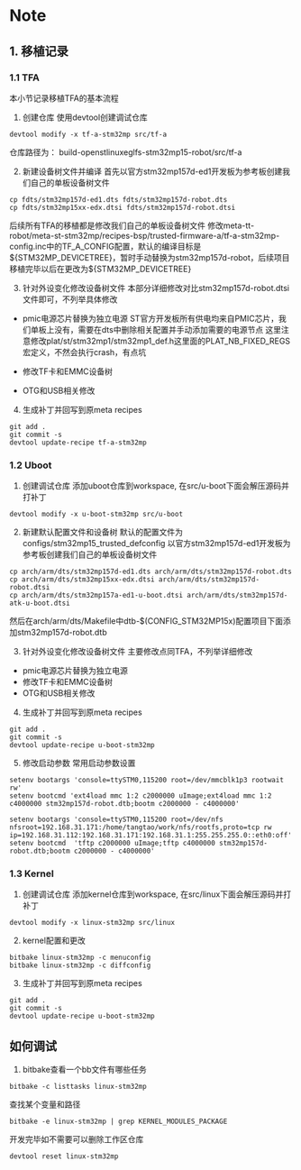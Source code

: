 # Note

## 1. 移植记录
### 1.1 TFA
本小节记录移植TFA的基本流程
1. 创建仓库
使用devtool创建调试仓库
```
devtool modify -x tf-a-stm32mp src/tf-a
```
仓库路径为： build-openstlinuxeglfs-stm32mp15-robot/src/tf-a

2. 新建设备树文件并编译
首先以官方stm32mp157d-ed1开发板为参考板创建我们自己的单板设备树文件
```
cp fdts/stm32mp157d-ed1.dts fdts/stm32mp157d-robot.dts
cp fdts/stm32mp15xx-edx.dtsi fdts/stm32mp157d-robot.dtsi
```
后续所有TFA的移植都是修改我们自己的单板设备树文件
修改meta-tt-robot/meta-st-stm32mp/recipes-bsp/trusted-firmware-a/tf-a-stm32mp-config.inc中的TF_A_CONFIG配置，默认的编译目标是\${STM32MP_DEVICETREE}，暂时手动替换为stm32mp157d-robot，后续项目移植完毕以后在更改为\${STM32MP_DEVICETREE}

3. 针对外设变化修改设备树文件
本部分详细修改对比stm32mp157d-robot.dtsi文件即可，不列举具体修改
- pmic电源芯片替换为独立电源
ST官方开发板所有供电均来自PMIC芯片，我们单板上没有，需要在dts中删除相关配置并手动添加需要的电源节点
这里注意修改plat/st/stm32mp1/stm32mp1_def.h这里面的PLAT_NB_FIXED_REGS宏定义，不然会执行crash，有点坑

- 修改TF卡和EMMC设备树

- OTG和USB相关修改

4. 生成补丁并回写到原meta recipes
```
git add .
git commit -s
devtool update-recipe tf-a-stm32mp
```

### 1.2 Uboot
1. 创建调试仓库
添加uboot仓库到workspace, 在src/u-boot下面会解压源码并打补丁
```
devtool modify -x u-boot-stm32mp src/u-boot
```

2. 新建默认配置文件和设备树
默认的配置文件为configs/stm32mp15_trusted_defconfig
以官方stm32mp157d-ed1开发板为参考板创建我们自己的单板设备树文件
```
cp arch/arm/dts/stm32mp157d-ed1.dts arch/arm/dts/stm32mp157d-robot.dts
cp arch/arm/dts/stm32mp15xx-edx.dtsi arch/arm/dts/stm32mp157d-robot.dtsi
cp arch/arm/dts/stm32mp157a-ed1-u-boot.dtsi arch/arm/dts/stm32mp157d-atk-u-boot.dtsi 
```
然后在arch/arm/dts/Makefile中dtb-\$(CONFIG_STM32MP15x)配置项目下面添加stm32mp157d-robot.dtb

3. 针对外设变化修改设备树文件
主要修改点同TFA，不列举详细修改
- pmic电源芯片替换为独立电源
- 修改TF卡和EMMC设备树
- OTG和USB相关修改

4. 生成补丁并回写到原meta recipes
```
git add .
git commit -s
devtool update-recipe u-boot-stm32mp
```
5. 修改启动参数
常用启动参数设置
```
setenv bootargs 'console=ttySTM0,115200 root=/dev/mmcblk1p3 rootwait rw'
setenv bootcmd 'ext4load mmc 1:2 c2000000 uImage;ext4load mmc 1:2 c4000000 stm32mp157d-robot.dtb;bootm c2000000 - c4000000'

setenv bootargs 'console=ttySTM0,115200 root=/dev/nfs nfsroot=192.168.31.171:/home/tangtao/work/nfs/rootfs,proto=tcp rw ip=192.168.31.112:192.168.31.171:192.168.31.1:255.255.255.0::eth0:off'
setenv bootcmd  'tftp c2000000 uImage;tftp c4000000 stm32mp157d-robot.dtb;bootm c2000000 - c4000000'

```
### 1.3 Kernel
1. 创建调试仓库
添加kernel仓库到workspace, 在src/linux下面会解压源码并打补丁
```
devtool modify -x linux-stm32mp src/linux
```

2. kernel配置和更改
```
bitbake linux-stm32mp -c menuconfig
bitbake linux-stm32mp -c diffconfig
```

3. 生成补丁并回写到原meta recipes
```
git add .
git commit -s
devtool update-recipe u-boot-stm32mp
```

## 如何调试
1. bitbake查看一个bb文件有哪些任务
```
bitbake -c listtasks linux-stm32mp
```

查找某个变量和路径
```
bitbake -e linux-stm32mp | grep KERNEL_MODULES_PACKAGE
```

开发完毕如不需要可以删除工作区仓库
```
devtool reset linux-stm32mp
```